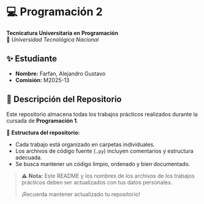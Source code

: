 # 💻 Programación 2 
**Tecnicatura Universitaria en Programación**  
📍 *Universidad Tecnológica Nacional*  

## ✨ Estudiante  
- **Nombre:** Farfan, Alejandro Gustavo 
- **Comisión:** M2025-13 

## 📂 Descripción del Repositorio  
Este repositorio almacena todas los trabajos prácticos realizados durante la cursada de **Programación 1**.  

📌 **Estructura del repositorio:**  
- Cada trabajo está organizado en carpetas individuales.  
- Los archivos de código fuente (`.py`) incluyen comentarios y estructura adecuada.  
- Se busca mantener un código limpio, ordenado y bien documentado.  

> ⚠️ **Nota:** Este README y los nombres de los archivos de los trabajos prácticos deben ser actualizados con tus datos personales.
> 
> ¡Recuerda mantener actualizado tu repositorio!

